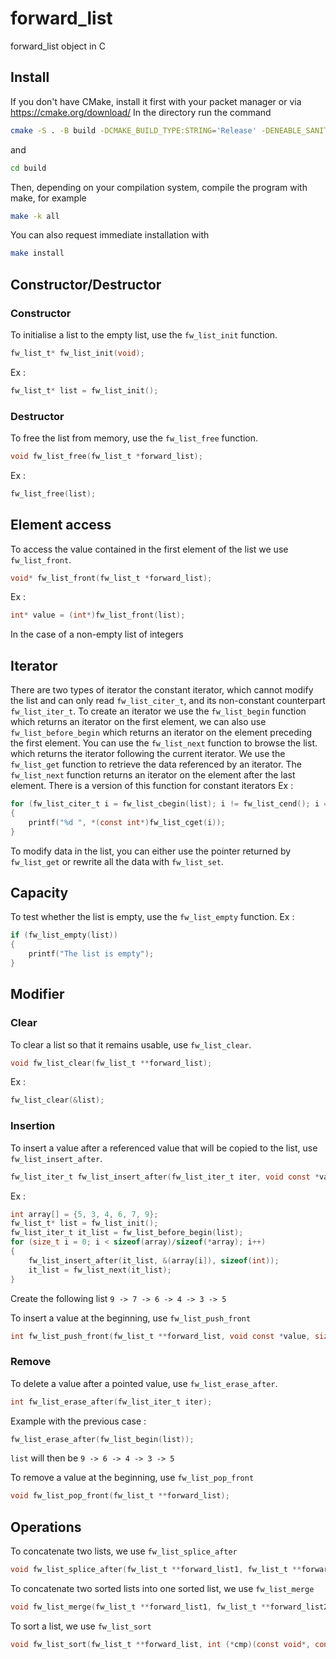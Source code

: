 # forward_list
forward_list object in C

## Install

If you don't have CMake, install it first with your packet manager or via https://cmake.org/download/
In the directory run the command
```bash
cmake -S . -B build -DCMAKE_BUILD_TYPE:STRING='Release' -DENEABLE_SANITIZER=OFF -DBUILD_TESTING=OFF
```
and
```bash
cd build
```
Then, depending on your compilation system, compile the program with make, for example
```bash
make -k all
```
You can also request immediate installation with 
```bash
make install
```

## Constructor/Destructor
### Constructor
To initialise a list to the empty list, use the `fw_list_init` function.
```c
fw_list_t* fw_list_init(void);
```
Ex :
```c
fw_list_t* list = fw_list_init();
```

### Destructor
To free the list from memory, use the `fw_list_free` function.
```c
void fw_list_free(fw_list_t *forward_list);
```
Ex :
```c
fw_list_free(list);
```

## Element access
To access the value contained in the first element of the list we use `fw_list_front`.
```c
void* fw_list_front(fw_list_t *forward_list);
```
Ex :
```c
int* value = (int*)fw_list_front(list);
```
In the case of a non-empty list of integers

## Iterator

There are two types of iterator the constant iterator, which cannot modify the list and can only read `fw_list_citer_t`,
and its non-constant counterpart `fw_list_iter_t`.
To create an iterator we use the `fw_list_begin` function which returns an iterator on the first element,
we can also use `fw_list_before_begin` which returns an iterator on the element preceding the first element.
You can use the `fw_list_next` function to browse the list. which returns the iterator following the current iterator.
We use the `fw_list_get` function to retrieve the data referenced by an iterator.
The `fw_list_next` function returns an iterator on the element after the last element.
There is a version of this function for constant iterators
Ex :
```c
for (fw_list_citer_t i = fw_list_cbegin(list); i != fw_list_cend(); i = fw_list_cnext(i))
{
    printf("%d ", *(const int*)fw_list_cget(i));
}
```
To modify data in the list, you can either use the pointer returned by `fw_list_get` or rewrite all the data with `fw_list_set`.

## Capacity

To test whether the list is empty, use the `fw_list_empty` function.
Ex :
```c
if (fw_list_empty(list))
{
    printf("The list is empty");
}
```

## Modifier
### Clear

To clear a list so that it remains usable, use `fw_list_clear`.
```c
void fw_list_clear(fw_list_t **forward_list);
```
Ex :
```c
fw_list_clear(&list);
```

### Insertion
To insert a value after a referenced value that will be copied to the list, use `fw_list_insert_after`.
```c
fw_list_iter_t fw_list_insert_after(fw_list_iter_t iter, void const *value, size_t size_value);
```
Ex :
```c
int array[] = {5, 3, 4, 6, 7, 9};
fw_list_t* list = fw_list_init();
fw_list_iter_t it_list = fw_list_before_begin(list);
for (size_t i = 0; i < sizeof(array)/sizeof(*array); i++)
{
    fw_list_insert_after(it_list, &(array[i]), sizeof(int));
    it_list = fw_list_next(it_list);
}
```
Create the following list
`9 -> 7 -> 6 -> 4 -> 3 -> 5`

To insert a value at the beginning, use `fw_list_push_front`
```c
int fw_list_push_front(fw_list_t **forward_list, void const *value, size_t size_value);
```

### Remove
To delete a value after a pointed value, use `fw_list_erase_after`.
```c
int fw_list_erase_after(fw_list_iter_t iter);
```
Example with the previous case :
```c
fw_list_erase_after(fw_list_begin(list));
```
`list` will then be
`9 -> 6 -> 4 -> 3 -> 5`

To remove a value at the beginning, use `fw_list_pop_front`
```c
void fw_list_pop_front(fw_list_t **forward_list);
```

## Operations
To concatenate two lists, we use `fw_list_splice_after`
```c
void fw_list_splice_after(fw_list_t **forward_list1, fw_list_t **forward_list2);
```

To concatenate two sorted lists into one sorted list, we use `fw_list_merge`
```c
void fw_list_merge(fw_list_t **forward_list1, fw_list_t **forward_list2, int (*cmp)(const void*, const void*));
```

To sort a list, we use `fw_list_sort`
```c
void fw_list_sort(fw_list_t **forward_list, int (*cmp)(const void*, const void*));
```